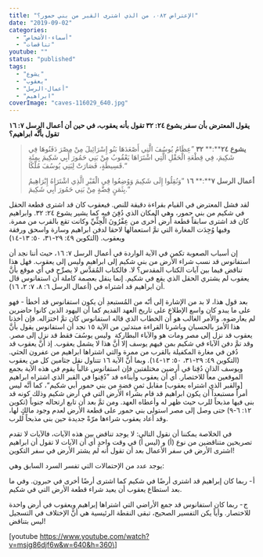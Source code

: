 ```yaml
---
title: "الإعتراض ٠٨٢، من الذي اشترى القبر من بني حمور؟"
date: "2019-09-02"
categories: 
  - "أسماء-الأشخاص"
  - "تناقضات"
youtube: ""
status: "published"
tags: 
  - "يشوع"
  - "يعقوب"
  - "أعمال-الرسل"
  - "ابراهيم"
coverImage: "caves-116029_640.jpg"
---
```


**يقول المعترض بأن سفر يشوع ٢٤: ٣٢ تقول بأنه يعقوب، في حين أن أعمال الرسل ٧: ١٦ تقول بأنَّه ابراهيم؟**

> **يشوع** **٢٤****:** **٣٢** ”عِظَامُ يُوسُفَ الَّتِي أَصْعَدَهَا بَنُو إِسْرَائِيلَ مِنْ مِصْرَ دَفَنُوهَا فِي شَكِيمَ، فِي قِطْعَةِ الْحَقْلِ الَّتِي اشْتَرَاهَا يَعْقُوبُ مِنْ بَنِي حَمُورَ أَبِي شَكِيمَ بِمِئَةِ قَسِيطَةٍ، فَصَارَتْ لِبَنِي يُوسُفَ مُلْكًا.“
> 
> **أعمال** **الرسل** **٧****:** **١٦** ”وَنُقِلُوا إِلَى شَكِيمَ وَوُضِعُوا فِي الْقَبْرِ الَّذِي اشْتَرَاهُ إِبْرَاهِيمُ بِثَمَنٍ فِضَّةٍ مِنْ بَنِي حَمُورَ أَبِي شَكِيمَ.“

لقد فشل المعترض في القيام بقراءة دقيقة للنص. فيعقوب كان قد اشترى قطعة الحقل في شكيم من بني حمور، وهي المكان الذي دُفِنَ فيه كما يشير يشوع ٢٤: ٣٢. وابراهيم كان قد اشترى سابقاً قطعة أرض أُخرى من عِفْرُونَ الْحِثِّيِّ وكانت تقع بالقرب من ممرة. وفيها وُجِدَت المغارة التي تمَّ استعمالها لاحقا لدفن ابراهيم وسارة واسحق ورفقة ويعقوب. (التكوين ٤٩: ٢٩\-٣١، ٥٠: ١٣\-١٤)

إن أسباب الصعوبة تكمن في الآية الواردة في أعمال الرسل ٧: ١٦، حيث أننا نجد أن استفانوس قد نسب شراء الأرض من بني شكيم إلى ابراهيم وليس إلى يعقوب. فهل هذا تناقض فيما بين آيات الكتاب المقدس؟ لا. فالكتاب المُقدَّس لا يصرِّح في أي موقع بأنَّ يعقوب لم يشتري الحقل الذي يقع في شكيم. إنما ينقل بعصمة كاملة أن استفانوس قال أن ابراهيم قد اشتراه في (أعمال الرسل ٦: ٨، ٧: ٢، ١٦).

بعد قول هذا، لا بد من الإشارة إلى أنّه من المُستبعدِ أن يكون استفانوس قد أخطأ - فهو على ما يبدو كان واسع الإطلاع على تاريخ العهد القديم كما أن اليهود الذين كانوا حاضرين لم يعارضوه. والأمر الغالب هو أن الخطاب الذي قاله استفانوس كان تمَّ اختزاله. فإن أخذنا هذا الأمرَ بالحسبان وباشرنا القراءة مبتدئين من الآية ١٥ نجد أن استفانوس يقول بأنَّ يعقوب قد نزل إلى مصر ومات هو والآباء البطاركة  وليس يوسُفَ فقط قد نزل إلى مصر. وقد تمَّ دفن الآباء في شكيم بمن فيهم يوسف إلا أنَّ هذا لا يشمل يعقوب. إذ أنَّ يعقوب قد دُفن في مغارة المكفيلة بالقرب من ممرة والتي اشتراها ابراهيم من عفرون الحثي. (التكوين ٤٩: ٢٩\-٣١، ٥٠: ١٣\-١٤). وبما أنَّ الآية ١٦ تتناول نقل جثامين كل من يعقوب ويوسف الذان دُفِنا في أرضين مختلفتين فإن استفانوس غالباً يقوم في هذه الآية بجمع الموقعين معاً للاختصار. أي أن يعقوب وأبناءه قد ”دُفِنوا في القبر الذي اشتراه ابراهيم \[والقبر الذي اشتراه يعقوب\] مقابل ثمنٍ فضةٍ من بني حمور أبي شكيم“، كما أنَّه ليس أمراً مستبعداً أن يكون ابراهيم قد قام بشراء الأرض التي في أرض شكيم وذلك كونه قد بنى فيها مذبحاً للرب حيث ظهر له وأعطاه العهد. ومن ثمَّ بعد أن تابع ارتحاله جنوباً (تكوين ١٢: ٦\-٩) حتى وصل إلى مصر استولى بني حمور على قطعة الأرض لعدم وجود مالكٍ لها، وقد أعاد يعقوب شراءها مرّةً جديدة حين بنى مذبحاً للرب.

في الخلاصة يمكننا أن نقول التالي: لا يوجد تناقض بين هذه الآيات، فالآيات لا تقدم تصريحين متناقضين من نوع (أ) و (ليس أ) في وقت واحدٍ أي أن الآيات لا تقول أن ابراهيم اشترى الأرض في سفر الأعمال بعد أن تقول أنه لم يشتر الأرض في سفر التكوين!

يوجد عدد من الإحتمالات التي تفسر السرد السابق وهي:

أ \- ربما كان إبراهيم قد اشترى أرضًا في شكيم كما اشترى أرضًا أخرى في حبرون. وفي ما بعد استطاع يعقوب أن يعيد شراء قطعة الأرض التي في شكيم.

ج \- ربما كان استفانوس قد جمع الأراضي التي اشتراها إبراهيم ويعقوب في أرض واحدة للاختصار. وأياً يكن التفسير الصحيح، تبقى النقطة الرئيسية هي أنَّ الإختلاف في التسجيل ليس بتناقض!

\[youtube https://www.youtube.com/watch?v=msjg86djf6w&w=640&h=360\]
